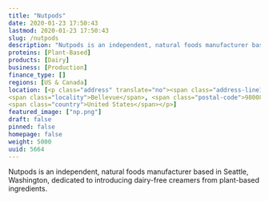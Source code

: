 ```yaml
---
title: "Nutpods"
date: 2020-01-23 17:50:43
lastmod: 2020-01-23 17:50:43
slug: /nutpods
description: "Nutpods is an independent, natural foods manufacturer based in Seattle, Washington, dedicated to introducing dairy-free creamers from plant-based ingredients."
proteins: [Plant-Based]
products: [Dairy]
business: [Production]
finance_type: []
regions: [US & Canada]
location: [<p class="address" translate="no"><span class="address-line1">Southeast Eastgate Way</span><br>
<span class="locality">Bellevue</span>, <span class="postal-code">98008</span><br>
<span class="country">United States</span></p>]
featured_image: ["np.png"]
draft: false
pinned: false
homepage: false
weight: 5000
uuid: 5664
---
```

<p>Nutpods is an independent, natural foods manufacturer based in Seattle, Washington, dedicated to introducing dairy-free creamers from plant-based ingredients.</p>
